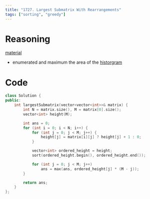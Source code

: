 ```yaml
---
title: "1727. Largest Submatrix With Rearrangements"
tags: ["sorting", "greedy"]
---
```


# Reasoning 
[material](https://leetcode.com/problems/largest-submatrix-with-rearrangements/solutions/1020710/c-clean-and-clear-with-intuitive-pictures-o-m-n-logn/?envType=daily-question&envId=2023-11-26)
- enumerated and maximum the area of the [historgram](https://leetcode.com/problems/largest-rectangle-in-histogram/description/)

# Code
```cpp
class Solution {
public:
    int largestSubmatrix(vector<vector<int>>& matrix) {
        int N = matrix.size(), M = matrix[0].size();
        vector<int> height(M);

        int ans = 0;
        for (int i = 0; i < N; i++) {
            for (int j = 0; j < M; j++) {
                height[j] = matrix[i][j] ? height[j] + 1 : 0;
            }

            vector<int> ordered_height = height;
            sort(ordered_height.begin(), ordered_height.end());

            for (int j = 0; j < M; j++) 
                ans = max(ans, ordered_height[j] * (M - j));
        }

        return ans;
    }
};
```